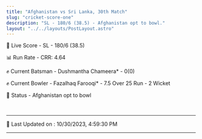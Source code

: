 ```yaml
---
title: "Afghanistan vs Sri Lanka, 30th Match"
slug: "cricket-score-one"
description: "SL - 180/6 (38.5) - Afghanistan opt to bowl."
layout: "../../layouts/PostLayout.astro"
---
```


🔴 Live Score - SL - 180/6 (38.5)  

📊 Run Rate - CRR: 4.64  

✊ Current Batsman - Dushmantha Chameera* - 0(0)  

✊ Current Bowler - Fazalhaq Farooqi* - 7.5 Over 25 Run - 2 Wicket  

📑 Status - Afghanistan opt to bowl

<br />

***

📝 Last Updated on : 10/30/2023, 4:59:30 PM

***

